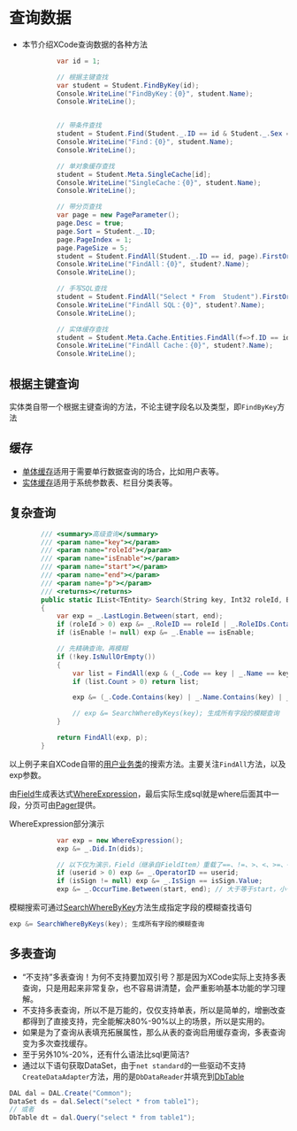 # 查询数据

- 本节介绍XCode查询数据的各种方法

```csharp
            var id = 1;

            // 根据主键查找
            var student = Student.FindByKey(id);
            Console.WriteLine("FindByKey：{0}", student.Name);
            Console.WriteLine();


            // 带条件查找
            student = Student.Find(Student._.ID == id & Student._.Sex == SexKinds.男);
            Console.WriteLine("Find：{0}", student.Name);
            Console.WriteLine();

            // 单对象缓存查找
            student = Student.Meta.SingleCache[id];
            Console.WriteLine("SingleCache：{0}", student.Name);
            Console.WriteLine();

            // 带分页查找
            var page = new PageParameter();
            page.Desc = true;
            page.Sort = Student._.ID;
            page.PageIndex = 1;
            page.PageSize = 5;
            student = Student.FindAll(Student._.ID == id, page).FirstOrDefault();
            Console.WriteLine("FindAll：{0}", student?.Name);
            Console.WriteLine();

            // 手写SQL查找
            student = Student.FindAll("Select * From  Student").FirstOrDefault();
            Console.WriteLine("FindAll SQL：{0}", student?.Name);
            Console.WriteLine();

            // 实体缓存查找
            student = Student.Meta.Cache.Entities.FindAll(f=>f.ID == id).FirstOrDefault();
            Console.WriteLine("FindAll Cache：{0}", student?.Name);
            Console.WriteLine();
```

## 根据主键查询

实体类自带一个根据主键查询的方法，不论主键字段名以及类型，即`FindByKey`方法

## 缓存

- [单体缓存](../cache/single-cache.html)适用于需要单行数据查询的场合，比如用户表等。
- [实体缓存](../cache/entity-cache.html)适用于系统参数表、栏目分类表等。

## 复杂查询

```csharp
        /// <summary>高级查询</summary>
        /// <param name="key"></param>
        /// <param name="roleId"></param>
        /// <param name="isEnable"></param>
        /// <param name="start"></param>
        /// <param name="end"></param>
        /// <param name="p"></param>
        /// <returns></returns>
        public static IList<TEntity> Search(String key, Int32 roleId, Boolean? isEnable, DateTime start, DateTime end, Pager p)
        {
            var exp = _.LastLogin.Between(start, end);
            if (roleId > 0) exp &= _.RoleID == roleId | _.RoleIDs.Contains("," + roleId + ",");
            if (isEnable != null) exp &= _.Enable == isEnable;

            // 先精确查询，再模糊
            if (!key.IsNullOrEmpty())
            {
                var list = FindAll(exp & (_.Code == key | _.Name == key | _.DisplayName == key | _.Mail == key | _.Mobile == key), p);
                if (list.Count > 0) return list;

                exp &= (_.Code.Contains(key) | _.Name.Contains(key) | _.DisplayName.Contains(key) | _.Mail.Contains(key) | _.Mobile.Contains(key));

                // exp &= SearchWhereByKeys(key); 生成所有字段的模糊查询
            }

            return FindAll(exp, p);
        }
```

以上例子来自XCode自带的[用户业务类](https://github.com/NewLifeX/X/blob/master/XCode/Membership/%E7%94%A8%E6%88%B7.Biz.cs#L286)的搜索方法。主要关注`FindAll`方法，以及exp参数。

由[Field](https://github.com/NewLifeX/X/blob/master/XCode/Configuration/FieldItem.cs#L506)生成表达式[WhereExpression](https://github.com/NewLifeX/X/blob/master/XCode/Model/WhereExpression.cs)，最后实际生成sql就是where后面其中一段，分页可由[Pager](https://github.com/NewLifeX/X/blob/master/NewLife.Core/Web/Pager.cs)提供。

WhereExpression部分演示

```csharp
            var exp = new WhereExpression();
            exp &= _.Did.In(dids);

            // 以下仅为演示，Field（继承自FieldItem）重载了==、!=、>、<、>=、<=等运算符
            if (userid > 0) exp &= _.OperatorID == userid;
            if (isSign != null) exp &= _.IsSign == isSign.Value;
            exp &= _.OccurTime.Between(start, end); // 大于等于start，小于end，当start/end大于MinValue时有效
```

模糊搜索可通过[SearchWhereByKey](https://github.com/NewLifeX/X/blob/master/XCode/Entity/Entity.cs#L1028)方法生成指定字段的模糊查找语句

```csharp
exp &= SearchWhereByKeys(key); 生成所有字段的模糊查询
```

## 多表查询

- “不支持”多表查询！为何不支持要加双引号？那是因为XCode实际上支持多表查询，只是用起来非常复杂，也不容易讲清楚，会严重影响基本功能的学习理解。
- 不支持多表查询，所以不是万能的，仅仅支持单表，所以是简单的，增删改查都得到了直接支持，完全能解决80%-90%以上的场景，所以是实用的。
- 如果是为了查询从表填充拓展属性，那么从表的查询启用缓存查询，多表查询变为多次查找缓存。
- 至于另外10%-20%，还有什么语法比sql更简洁?
- 通过以下语句获取DataSet，由于`net standard`的一些驱动不支持`CreateDataAdapter`方法，用的是`DbDataReader`并填充到[DbTable](https://github.com/NewLifeX/X/blob/master/NewLife.Core/Data/DbTable.cs)

```csharp
DAL dal = DAL.Create("Common");
DataSet ds = dal.Select("select * from table1");
// 或者
DbTable dt = dal.Query("select * from table1");
```